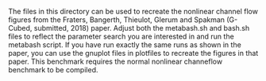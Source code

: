 The files in this directory can be used to recreate the nonlinear channel flow figures from the Fraters, Bangerth, Thieulot, Glerum and Spakman (G-Cubed, submitted, 2018) paper. Adjust both the metabash.sh and bash.sh files to reflect the parameter search you are interested in and run the metabash script. If you have run exactly the same runs as shown in the paper, you can use the gnuplot files in plotfiles to recreate the figures in that paper. This benchmark requires the normal nonlinear channeflow benchmark to be compiled.
